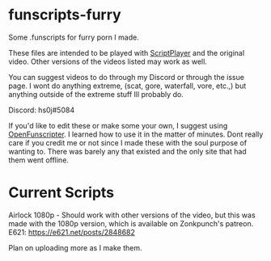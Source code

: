 # funscripts-furry
Some .funscripts for furry porn I made.

These files are intended to be played with [ScriptPlayer](https://github.com/FredTungsten/ScriptPlayer) and the original video.  Other versions of the videos listed may work as well.

You can suggest videos to do through my Discord or through the issue page.  I wont do anything extreme, (scat, gore, waterfall, vore, etc.,) but anything outside of the extreme stuff Ill probably do.

Discord: hs0j#5084

If you'd like to edit these or make some your own, I suggest using [OpenFunscripter](https://github.com/OpenFunscripter/OFS).  I learned how to use it in the matter of minutes.  Dont really care if you credit me or not since I made these with the soul purpose of wanting to.  There was barely any that existed and the only site that had them went offline.

# Current Scripts
Airlock 1080p - Should work with other versions of the video, but this 
was made with the 1080p version, which is available on Zonkpunch's patreon.
E621: https://e621.net/posts/2848682

Plan on uploading more as I make them.
